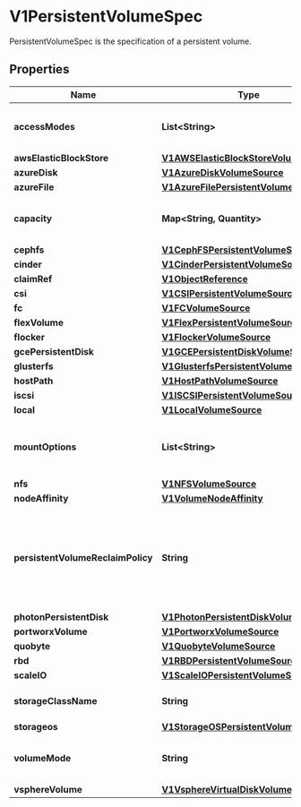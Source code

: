 

# V1PersistentVolumeSpec

PersistentVolumeSpec is the specification of a persistent volume.

## Properties

| Name | Type | Description | Notes |
|------------ | ------------- | ------------- | -------------|
|**accessModes** | **List&lt;String&gt;** | accessModes contains all ways the volume can be mounted. More info: https://kubernetes.io/docs/concepts/storage/persistent-volumes#access-modes |  [optional] |
|**awsElasticBlockStore** | [**V1AWSElasticBlockStoreVolumeSource**](V1AWSElasticBlockStoreVolumeSource.md) |  |  [optional] |
|**azureDisk** | [**V1AzureDiskVolumeSource**](V1AzureDiskVolumeSource.md) |  |  [optional] |
|**azureFile** | [**V1AzureFilePersistentVolumeSource**](V1AzureFilePersistentVolumeSource.md) |  |  [optional] |
|**capacity** | **Map&lt;String, Quantity&gt;** | capacity is the description of the persistent volume&#39;s resources and capacity. More info: https://kubernetes.io/docs/concepts/storage/persistent-volumes#capacity |  [optional] |
|**cephfs** | [**V1CephFSPersistentVolumeSource**](V1CephFSPersistentVolumeSource.md) |  |  [optional] |
|**cinder** | [**V1CinderPersistentVolumeSource**](V1CinderPersistentVolumeSource.md) |  |  [optional] |
|**claimRef** | [**V1ObjectReference**](V1ObjectReference.md) |  |  [optional] |
|**csi** | [**V1CSIPersistentVolumeSource**](V1CSIPersistentVolumeSource.md) |  |  [optional] |
|**fc** | [**V1FCVolumeSource**](V1FCVolumeSource.md) |  |  [optional] |
|**flexVolume** | [**V1FlexPersistentVolumeSource**](V1FlexPersistentVolumeSource.md) |  |  [optional] |
|**flocker** | [**V1FlockerVolumeSource**](V1FlockerVolumeSource.md) |  |  [optional] |
|**gcePersistentDisk** | [**V1GCEPersistentDiskVolumeSource**](V1GCEPersistentDiskVolumeSource.md) |  |  [optional] |
|**glusterfs** | [**V1GlusterfsPersistentVolumeSource**](V1GlusterfsPersistentVolumeSource.md) |  |  [optional] |
|**hostPath** | [**V1HostPathVolumeSource**](V1HostPathVolumeSource.md) |  |  [optional] |
|**iscsi** | [**V1ISCSIPersistentVolumeSource**](V1ISCSIPersistentVolumeSource.md) |  |  [optional] |
|**local** | [**V1LocalVolumeSource**](V1LocalVolumeSource.md) |  |  [optional] |
|**mountOptions** | **List&lt;String&gt;** | mountOptions is the list of mount options, e.g. [\&quot;ro\&quot;, \&quot;soft\&quot;]. Not validated - mount will simply fail if one is invalid. More info: https://kubernetes.io/docs/concepts/storage/persistent-volumes/#mount-options |  [optional] |
|**nfs** | [**V1NFSVolumeSource**](V1NFSVolumeSource.md) |  |  [optional] |
|**nodeAffinity** | [**V1VolumeNodeAffinity**](V1VolumeNodeAffinity.md) |  |  [optional] |
|**persistentVolumeReclaimPolicy** | **String** | persistentVolumeReclaimPolicy defines what happens to a persistent volume when released from its claim. Valid options are Retain (default for manually created PersistentVolumes), Delete (default for dynamically provisioned PersistentVolumes), and Recycle (deprecated). Recycle must be supported by the volume plugin underlying this PersistentVolume. More info: https://kubernetes.io/docs/concepts/storage/persistent-volumes#reclaiming |  [optional] |
|**photonPersistentDisk** | [**V1PhotonPersistentDiskVolumeSource**](V1PhotonPersistentDiskVolumeSource.md) |  |  [optional] |
|**portworxVolume** | [**V1PortworxVolumeSource**](V1PortworxVolumeSource.md) |  |  [optional] |
|**quobyte** | [**V1QuobyteVolumeSource**](V1QuobyteVolumeSource.md) |  |  [optional] |
|**rbd** | [**V1RBDPersistentVolumeSource**](V1RBDPersistentVolumeSource.md) |  |  [optional] |
|**scaleIO** | [**V1ScaleIOPersistentVolumeSource**](V1ScaleIOPersistentVolumeSource.md) |  |  [optional] |
|**storageClassName** | **String** | storageClassName is the name of StorageClass to which this persistent volume belongs. Empty value means that this volume does not belong to any StorageClass. |  [optional] |
|**storageos** | [**V1StorageOSPersistentVolumeSource**](V1StorageOSPersistentVolumeSource.md) |  |  [optional] |
|**volumeMode** | **String** | volumeMode defines if a volume is intended to be used with a formatted filesystem or to remain in raw block state. Value of Filesystem is implied when not included in spec. |  [optional] |
|**vsphereVolume** | [**V1VsphereVirtualDiskVolumeSource**](V1VsphereVirtualDiskVolumeSource.md) |  |  [optional] |



